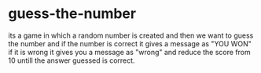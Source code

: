 # guess-the-number
its a game in which a random number is created and then we want to guess the number and if the number is correct it gives a message as "YOU WON" if it is wrong it gives you a message as "wrong" and reduce the score from 10 untill the answer guessed is correct.
